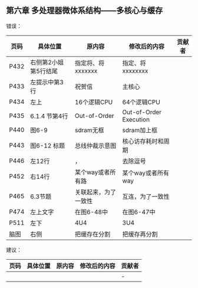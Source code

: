 ## 第六章 多处理器微体系结构——多核心与缓存

错误：

| 页码 | 具体位置               | 原内容 | 修改后的内容 | 贡献者 |
|------|------|------|------|------|
|P432|右侧第2小姐第5行结尾|指定将、将xxxxxxx|指定、将xxxxxxxx||
|P433|左提示中第3行|祝贺信|主核心||
|P434|左上|16个逻辑CPU|64个逻辑CPU||
|P435|6.1.4 节第4行|Out-of-Order|Out-of-Order Execution||
|P440|图6-9|sdram无框|sdram加上框||
|P443|图6-12 标题|总线仲裁示意图|核心访存耗时和周期||
|P446|左12行|，|去除逗号||
|P452|右14行|某个way或者所有路|某个way或者所有way||
|P465|6.3节题|关联起来，为了一致性|互连，为了一致性||
|P474|左上文字|在图6-48中|在图6-47中||
|P511|左下|4U4|3U4||
|脑图|右侧|把缓存在分割|把缓存再分割|||

建议：

| 页码 | 具体位置               | 原内容 | 修改后的内容 | 贡献者 |
| ---- | ---------------------- | ------ | ------------ | ------ |
|   |  |  |  | -      |
